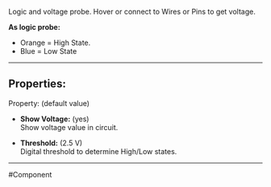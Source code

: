 Logic and voltage probe.
Hover or connect to Wires or Pins to get voltage.

**As logic probe:**
- Orange = High State.
- Blue = Low State

---

## Properties:
Property: (default value)

- **Show Voltage:** (yes)<br>
   Show voltage value in circuit.

- **Threshold:** (2.5 V)<br>
   Digital threshold to determine High/Low states.

---

#Component

